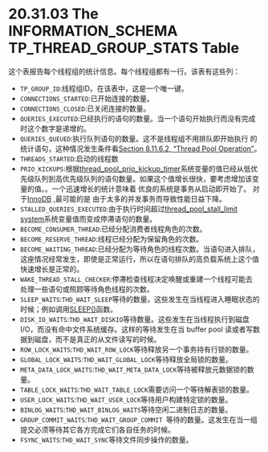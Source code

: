 # 20.31.03 The INFORMATION_SCHEMA TP_THREAD_GROUP_STATS Table

这个表报告每个线程组的统计信息。每个线程组都有一行。该表有这些列：

- `TP_GROUP_ID`:线程组ID。在该表中，这是一个唯一键。
- `CONNECTIONS_STARTED`:已开始连接的数量。
- `CONNECTIONS_CLOSED`:已关闭连接的数量。
- `QUERIES_EXECUTED`:已经执行的语句的数量。当一个语句开始执行而没有完成时这个数字是递增的。
- `QUERIES_QUEUED`:执行队列语句的数量。这不是线程组不用排队即开始执行 的统计语句，这种情况发生条件看[Section 8.11.6.2, “Thread Pool Operation”]()。
- `THREADS_STARTED`:启动的线程数
- `PRIO_KICKUPS`:根据[thread_pool_prio_kickup_timer]()系统变量的值已经从低优先级队列到高优先级队列的语句数量。如果这个值增长很快，要考虑增加该变量的值。。一个迅速增长的统计意味着 优良的系统是事务从启动即开始了。 对于[InnoDB]() ,最可能的是 由于太多的并发事务而导致性能日益下降。
- `STALLED_QUERIES_EXECUTED`:由于执行时间超过[thread_pool_stall_limit system]()系统变量值而变成停滞语句的数量。
- `BECOME_CONSUMER_THREAD`:已经分配消费者线程角色的次数。
- `BECOME_RESERVE_THREAD`:线程已经分配为保留角色的次数。
- `BECOME_WAITING_THREAD`:已经分配为等待角色的线程次数。当语句进入排队，这座情况经常发生，即使是正常运行，所以在语句排队的高负载系统上这个值快速增长是正常的。
- `WAKE_THREAD_STALL_CHECKER`:停滞检查线程决定唤醒或重建一个线程可能去 处理一些语句或照顾等待角色线程的次数。
- `SLEEP_WAITS`:`THD_WAIT_SLEEP`等待的数量。这些发生在当线程进入睡眠状态的时候；例如调用[SLEEP()]()函数。
- `DISK_IO_WAITS`:`THD_WAIT_DISKIO`等待数量。这些发生在当线程执行到磁盘I/O，而没有命中文件系统缓存。这样的等待发生在当 buffer pool 读或者写数据到磁盘，而不是真正的从文件读写的时候。
- `ROW_LOCK_WAITS`:`THD_WAIT_ROW_LOCK`等待释放另一个事务持有行锁的数量。
- `GLOBAL_LOCK_WAITS`:`THD_WAIT_GLOBAL_LOCK`等待释放全局锁的数量。
- `META_DATA_LOCK_WAITS`:`THD_WAIT_META_DATA_LOCK`等待被释放元数据锁的数量。
- `TABLE_LOCK_WAITS`:`THD_WAIT_TABLE_LOCK`需要访问一个等待解表锁的数量。
- `USER_LOCK_WAITS`:`THD_WAIT_USER_LOCK`等待用户构建特定锁的数量。
- `BINLOG_WAITS`:`THD_WAIT_BINLOG_WAITS`等待空闲二进制日志的数量。
- `GROUP_COMMIT_WAITS`:`THD_WAIT_GROUP_COMMIT `等待的数量。这发生在当一组提交必须等待其它各方完成它们各自任务的时候。
- `FSYNC_WAITS`:`THD_WAIT_SYNC`等待文件同步操作的数量。